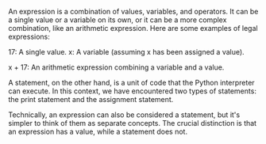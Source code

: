 An expression is a combination of values, variables, and operators. It can be a single value or a variable on its own, or it can be a more complex combination, like an arithmetic expression. Here are some examples of legal expressions:

17: A single value.
x: A variable (assuming x has been assigned a value).

x + 17: An arithmetic expression combining a variable and a value.

A statement, on the other hand, is a unit of code that the Python interpreter can execute. In this context, we have encountered two types of statements: the print statement and the assignment statement.

Technically, an expression can also be considered a statement, but it's simpler to think of them as separate concepts. The crucial distinction is that an expression has a value, while a statement does not.
